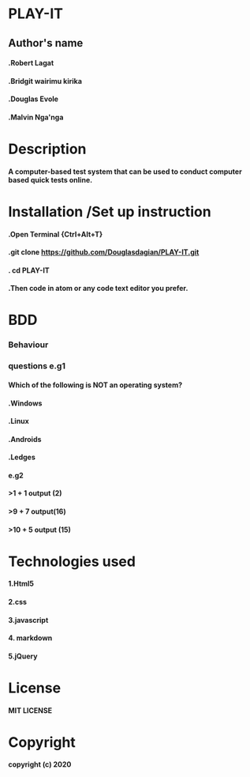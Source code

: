 
# PLAY-IT

## Author's name

#### .Robert Lagat
#### .Bridgit wairimu kirika
#### .Douglas Evole 
#### .Malvin Nga'nga

# Description
#### A computer-based test system that can be used to conduct computer based quick tests online.

# Installation /Set up instruction
#### .Open Terminal {Ctrl+Alt+T}
#### .git clone https://github.com/Douglasdagian/PLAY-IT.git
#### . cd PLAY-IT
#### .Then code in atom or any code text editor you prefer.

# BDD
### Behaviour

### questions e.g1
#### Which of the following is NOT an operating system?
#### .Windows
#### .Linux
#### .Androids
#### .Ledges

#### e.g2
#### >1 + 1  output (2)
#### >9 + 7  output(16)
#### >10 + 5 output (15)  


# Technologies used
#### 1.Html5
#### 2.css
#### 3.javascript
#### 4. markdown
#### 5.jQuery

# License
#### MIT LICENSE

# Copyright
#### copyright (c) 2020

